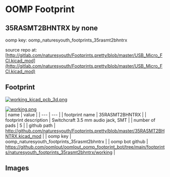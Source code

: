 # OOMP Footprint  
## 35RASMT2BHNTRX  by none  
  
oomp key: oomp_naturesyouth_footprints_35rasmt2bhntrx  
  
source repo at: [http://gitlab.com/naturesyouth/Footprints.pretty/blob/master/USB_Micro_FCI.kicad_mod](http://gitlab.com/naturesyouth/Footprints.pretty/blob/master/USB_Micro_FCI.kicad_mod)  
## Footprint  
  
[![working_kicad_pcb_3d.png](working_kicad_pcb_3d_600.png)](working_kicad_pcb_3d.png)  
  
[![working.png](working_600.png)](working.png)  
| name | value | 
| --- | --- | 
| footprint name | 35RASMT2BHNTRX | 
| footprint description | Switchcraft 3.5 mm audio jack, SMT | 
| number of pads | 5 | 
| github path | http://github.com/naturesyouth/Footprints.pretty/blob/master/35RASMT2BHNTRX.kicad_mod | 
| oomp key | oomp_naturesyouth_footprints_35rasmt2bhntrx | 
| oomp bot github | https://github.com/oomlout/oomlout_oomp_footprint_bot/tree/main/footprints/naturesyouth_footprints_35rasmt2bhntrx/working | 
## Images  

